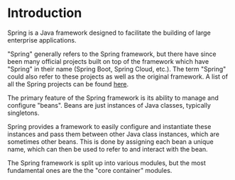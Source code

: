 # Introduction
Spring is a Java framework designed to facilitate the building of large enterprise applications.

"Spring" generally refers to the Spring framework, but there have since been many official projects built on top of the framework which have "Spring" in their name (Spring Boot, Spring Cloud, etc.). The term "Spring" could also refer to these projects as well as the original framework. A list of all the Spring projects can be found [here](https://spring.io/projects).

The primary feature of the Spring framework is its ability to manage and configure "beans". Beans are just instances of Java classes, typically singletons.

Spring provides a framework to easily configure and instantiate these instances and pass them between other Java class instances, which are sometimes other beans. This is done by assigning each bean a unique name, which can then be used to refer to and interact with the bean.

The Spring framework is split up into various modules, but the most fundamental ones are the the "core container" modules.
